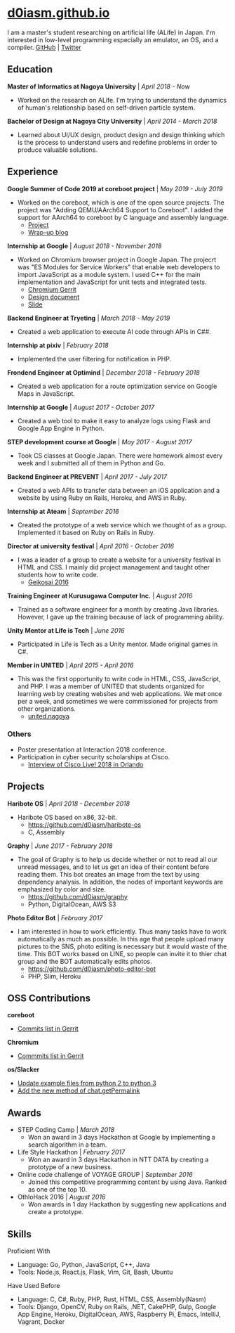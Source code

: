 # [d0iasm.github.io](https://d0iasm.github.io/)
I am a master's student researching on artificial life (ALife) in Japan. I'm interested in low-level programming especially an emulator, an OS, and a compiler. [GitHub](https://github.com/d0iasm) | [Twitter](https://twitter.com/d0iasm)

## Education
**Master of Informatics at Nagoya University** | *April 2018 - Now*
- Worked on the research on ALife. I'm trying to understand the dynamics of human's relationship based on self-driven particle system.

**Bachelor of Design at Nagoya City University** | *April 2014 - March 2018*
- Learned about UI/UX design, product design and design thinking which is the process to understand users and redefine problems in order to produce valuable solutions.

## Experience
**Google Summer of Code 2019 at coreboot project** | *May 2019 - July 2019*
- Worked on the coreboot, which is one of the open source projects. The project was "Adding QEMU/AArch64 Support to Coreboot". I added the support for AArch64 to coreboot by C language and assembly language.
  - [Project](https://summerofcode.withgoogle.com/projects/#5148970366533632)
  - [Wrap-up blog](https://blogs.coreboot.org/blog/2019/08/23/gsoc-wrap-up-for-adding-qemu-aarch64-support-to-coreboot/)

**Internship at Google** | *August 2018 - November 2018*
- Worked on Chromium browser project in Google Japan. The projecrt was "ES Modules for Service Workers" that enable web developers to import JavaScript as a module system. I used C++ for the main implementation and JavaScript for unit tests and integrated tests.
  - [Chromium Gerrit](https://chromium-review.googlesource.com/q/owner:asamidoi)
  - [Design document](https://docs.google.com/document/d/1SeQ085YdBTtW3D_ygSpO0Wz2DAe8QiS1gj37IG5lstg/)
  - [Slide](https://docs.google.com/presentation/d/19mLH9FK5mOXlcQQkAb1QSeP7BZFV4ZRxNigX55EGeOA/)

**Backend Engineer at Tryeting** | *March 2018 - May 2019*
- Created a web application to execute AI code through APIs in C##.

**Internship at pixiv** | *February 2018*
- Implemented the user filtering for notification in PHP.

**Frondend Engineer at Optimind** | *December 2018 - February 2018*
- Created a web application for a route optimization service on Google Maps in JavaScript.

**Internship at Google** | *August 2017 - October 2017*
- Created a web tool to make it easy to analyze logs using Flask and Google App Engine in Python.

**STEP development course at Google** | *May 2017 - August 2017*
- Took CS classes at Google Japan. There were homework almost every week and I submitted all of them in Python and Go.

**Backend Engineer at PREVENT** | *April 2017 - July 2017*
- Created a web APIs to transfer data between an iOS application and a website by using Ruby on Rails, Heroku, and AWS in Ruby.

**Internship at Ateam** | *September 2016*
- Created the prototype of a web service which we thought of as a group. Implemented it based on Ruby on Rails in Ruby.

**Director at university festival** | *April 2016 - October 2016*
- I was a leader of a group to create a website for a university festival in HTML and CSS. I mainly did project management and taught other students how to write code.
  - [Geikosai 2016](http://geikousai-ncu.com/2016/)

**Training Engineer at Kurusugawa Computer Inc.** | *August 2016*
- Trained as a software engineer for a month by creating Java libraries. However, I gave up the training because of lack of programming ability.

**Unity Mentor at Life is Tech** | *June 2016*
- Participated in Life is Tech as a Unity mentor. Made original games in C#.

**Member in UNITED** | *April 2015 - April 2016*
- This was the first opportunity to write code in HTML, CSS, JavaScript, and PHP. I was a member of UNITED that students organized for learning web by creating websites and web applications. We met once per a week, and sometimes we were commissioned for projects from other organizations.
  - [united.nagoya](http://united.nagoya/)

### Others
- Poster presentation at Interaction 2018 conference.
- Participation in cyber security scholarships at Cisco.
  - [Interview of Cisco Live! 2018 in Orlando](https://www.cisco.com/c/m/ja_jp/about/security-scholarship/security-scholarship-clus2018.html)

## Projects
**Haribote OS** | *April 2018 - December 2018*
- Haribote OS based on x86, 32-bit.
  - https://github.com/d0iasm/haribote-os
  - C, Assembly

**Graphy** | *June 2017 - February 2018*
- The goal of Graphy is to help us decide whether or not to read all our unread messages, and to let us get an idea of their content before reading them. This bot creates an image from the text by using dependency analysis. In addition, the nodes of important keywords are emphasized by color and size.
  - https://github.com/d0iasm/graphy
  - Python, DigitalOcean, AWS S3

**Photo Editor Bot** | *February 2017*
- I am interested in how to work efficiently. Thus many tasks have to work automatically as much as possible. In this age that people upload many pictures to the SNS, photo editing is necessary but it would waste of the time. This BOT works  based on LINE, so people can invite it to thier chat group and the BOT automatically edits photos.
  - https://github.com/d0iasm/photo-editor-bot
  - PHP, Slim, Heroku

## OSS Contributions
**coreboot**
- [Commits list in Gerrit](https://review.coreboot.org/q/owner:d0iasm)

**Chromium**
- [Commmits list in Gerrit](https://chromium-review.googlesource.com/q/owner:asamidoi)

**os/Slacker**
- [Update example files from python 2 to python 3](https://github.com/os/slacker/pull/129)
- [Add the new method of chat.getPermalink](https://github.com/os/slacker/pull/130)

## Awards
- STEP Coding Camp | *March 2018*
  - Won an award in 3 days Hackathon at Google by implementing a search algorithm in a team.
- Life Style Hackathon | *February 2017*
  - Won an award in 3 days Hackathon in NTT DATA by creating a prototype of a new business.
- Online code challenge of VOYAGE GROUP | *September 2016*
  - Joined this competitive programming content by using Java. Ranked as one of the top 10.
- OthloHack 2016 | *August 2016*
  - Won awards in 1 day Hackathon by suggesting new applications and create a prototype.

## Skills
Proficient With
- Language: Go, Python, JavaScript, C++, Java
- Tools: Node.js, React.js, Flask, Vim, Git, Bash, Ubuntu

Have Used Before
- Language: C, C#, Ruby, PHP, Rust, HTML, CSS, Assembly(Nasm)
- Tools: Django, OpenCV, Ruby on Rails, .NET, CakePHP, Gulp, Google App Engine, Heroku, DigitalOcean, AWS, Raspberry Pi, Emacs, IntelliJ, Vagrant, Docker
